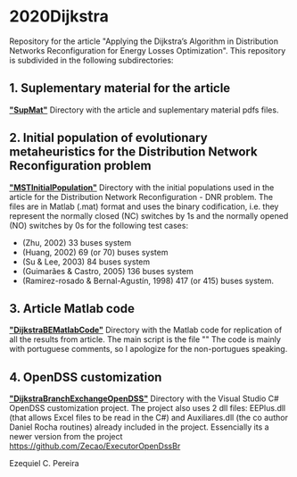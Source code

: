 # 2020Dijkstra
Repository for the article "Applying the Dijkstra’s Algorithm in Distribution Networks Reconfiguration for Energy Losses Optimization".
This repository is subdivided in the following subdirectories: 

## 1. Suplementary material for the article
[**"SupMat"**](https://github.com/Zecao/2020Dijkstra/tree/master/SupMat)
Directory with the article and suplementary material pdfs files.

## 2. Initial population of evolutionary metaheuristics for the Distribution Network Reconfiguration problem
[**"MSTInitialPopulation"**](https://github.com/Zecao/2020Dijkstra/tree/master/MSTInitalPopulation)
Directory with the initial populations used in the article for the Distribution Network Reconfiguration - DNR problem. The files are in Matlab (.mat) format and uses the binary codification, i.e. they represent the normally closed (NC) switches by 1s and the normally opened (NO) switches by 0s for the following test cases:  
* (Zhu, 2002) 33 buses system
* (Huang, 2002) 69 (or 70) buses system
* (Su & Lee, 2003) 84 buses system
* (Guimarães & Castro, 2005) 136 buses system
* (Ramirez-rosado & Bernal-Agustín, 1998) 417 (or 415) buses system. 

## 3. Article Matlab code
[**"DijkstraBEMatlabCode"**](https://github.com/Zecao/2020Dijkstra/tree/master/DijkstraBEMatlabCode)
Directory with the Matlab code for replication of all the results from article. 
The main script is the file "" 
The code is mainly with portuguese comments, so I apologize for the non-portugues speaking.   
 
## 4. OpenDSS customization 
[**"DijkstraBranchExchangeOpenDSS"**](https://github.com/Zecao/2020Dijkstra/tree/master/DijkstraBranchExchangeOpenDSS)
Directory with the Visual Studio C# OpenDSS customization project. 
The project also uses 2 dll files: EEPlus.dll (that allows Excel files to be read in the C#) and Auxiliares.dll (the co author Daniel Rocha routines) already included in the project. Essencially its a newer version from the project https://github.com/Zecao/ExecutorOpenDssBr  

Ezequiel C. Pereira

